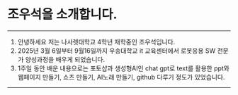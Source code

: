 # 조우석을 소개합니다.
***
1. 안녕하세요 저는 나사렛대학교 4학년 재학중인 조우석입니다.
2. 2025년 3월 6일부터 9월16일까지 우송대학교 it 교육센터에서 로봇응용 SW 전문가 양성과정을 배우게 되었습니다.
3. 1주일 동안 배운 내용으로는 포토샵과 생성형AI인 chat gpt로 text를 활용한 ppt와 웹페이지 만들기, 쇼츠 만들기, AI노래 만들기, github 다루기 정도가 있었습니다.
***

